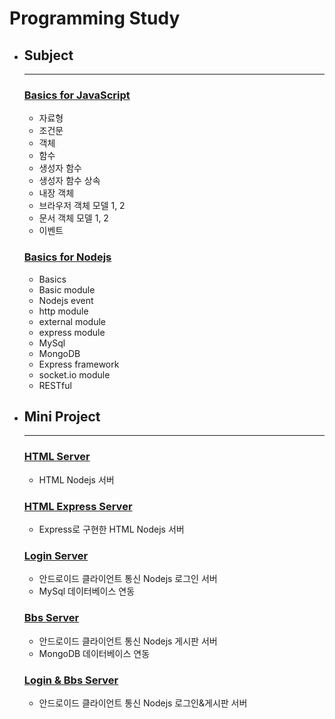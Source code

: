 # Programming Study

- ## Subject
    - ---

    ### [Basics for JavaScript](https://github.com/qskeksq/Basics_for_javaScript)
    - 자료형
    - 조건문
    - 객체
    - 함수
    - 생성자 함수
    - 생성자 함수 상속
    - 내장 객체
    - 브라우저 객체 모델 1, 2
    - 문서 객체 모델 1, 2
    - 이벤트

    ### [Basics for Nodejs](https://github.com/qskeksq/Basics_for_Nodejs)
    - Basics
    - Basic module
    - Nodejs event
    - http module
    - external module
    - express module
    - MySql
    - MongoDB
    - Express framework
    - socket.io module
    - RESTful

- ## Mini Project
    - ---  

    ### [HTML Server](https://github.com/qskeksq/HTML_Server)
    - HTML Nodejs 서버

    ### [HTML Express Server](https://github.com/qskeksq/HTML_Server_Express)
    - Express로 구현한 HTML Nodejs 서버
    
    ### [Login Server](https://github.com/qskeksq/SignIn)
    - 안드로이드 클라이언트 통신 Nodejs 로그인 서버
    - MySql 데이터베이스 연동

    ### [Bbs Server](https://github.com/qskeksq/Nodejs_Bbs)
    - 안드로이드 클라이언트 통신 Nodejs 게시판 서버
    - MongoDB 데이터베이스 연동

    ### [Login & Bbs Server]()
    - 안드로이드 클라이언트 통신 Nodejs 로그인&게시판 서버
